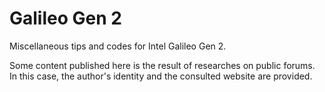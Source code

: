# Galileo Gen 2

Miscellaneous tips and codes for Intel Galileo Gen 2.

Some content published here is the result of researches on public forums. In this case, the author's identity and the consulted website are provided. 
